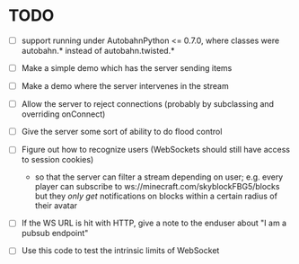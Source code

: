 TODO
====

* [ ] support running under AutobahnPython <= 0.7.0, where classes were autobahn.* instead of autobahn.twisted.*
* [ ] Make a simple demo which has the server sending items
* [ ] Make a demo where the server intervenes in the stream
* [ ] Allow the server to reject connections (probably by subclassing and overriding onConnect)
* [ ] Give the server some sort of ability to do flood control
* [ ] Figure out how to recognize users (WebSockets should still have access to session cookies)
  * so that the server can filter a stream depending on user; e.g. every player can subscribe to ws://minecraft.com/skyblockFBG5/blocks but they *only get* notifications on blocks within a certain radius of their avatar

* [ ] If the WS URL is hit with HTTP, give a note to the enduser about "I am a pubsub endpoint"

* [ ] Use this code to test the intrinsic limits of WebSocket

